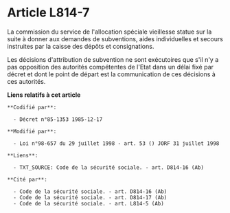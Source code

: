 # Article L814-7

La commission du service de l'allocation spéciale vieillesse statue sur la suite à donner aux demandes de subventions, aides
individuelles et secours instruites par la caisse des dépôts et consignations.

Les décisions d'attribution de subvention ne sont exécutoires que s'il n'y a pas opposition des autorités compétentes de
l'Etat dans un délai fixé par décret et dont le point de départ est la communication de ces décisions à ces autorités.

**Liens relatifs à cet article**

	**Codifié par**:

	  - Décret n°85-1353 1985-12-17

	**Modifié par**:

	  - Loi n°98-657 du 29 juillet 1998 - art. 53 () JORF 31 juillet 1998

	**Liens**:

	  - TXT_SOURCE: Code de la sécurité sociale. - art. D814-16 (Ab)

	**Cité par**:

	  - Code de la sécurité sociale. - art. D814-16 (Ab)
	  - Code de la sécurité sociale. - art. D814-17 (Ab)
	  - Code de la sécurité sociale. - art. L814-5 (Ab)

